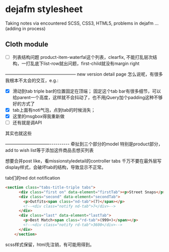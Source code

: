 # dejafm stylesheet
Taking notes via encountered SCSS, CSS3, HTML5, problems in dejafm ...(adding in process)

## Cloth module

- [ ] 列表结构问题
product-item-waterfal这个列表，clearfix, 不能打乱层次结构，一打乱底下list-row就出问题，first-child就没有margin right

————————————————
new version detail page
怎么说呢，有很多我根本不太会的交互，e.g.:
- [x] 滑动到tab triple bar的位置固定在顶端；
固定这个tab bar有很多细节，可以给parent一个高度，这样就不会抖动了，也不用jQuery加个padding这种不够好的方式了
- [x] tab上面有noti气泡，点到tab的时候消失；
- [x] 这里的msgbox得我重新做
- [ ] 还有就是调API

其实也就这些

——————————----------
牵扯到三个部分的model
特别是product部分，add to wish list等于添加这件商品去想买列表

想要合并post like，看missionstyledetail的controller
tabs 千万不要在最外层写display样式，会破坏tab的结构，导致显示不正常。

tab们的red dot notification

```html
<section class="tabs-title-triple tabs">
      <div class="first on" data-element="firstTab"><p>Street Snaps</p></div>
      <div class="second" data-element="secondTab">
        <p>Outfits<span class="nd-tab">(7)</span></p>
        <!--<div class="notify nd-tab">7</div>-->
      </div>
      <div class="last" data-element="lastTab">
        <p>Best Match<span class="rd-tab">(999+)</span></p>
        <!--<div class="notify rd-tab">3600</div>-->
      </div>
    </section>
```

scss样式保留，html先注销，有可能用得到。
